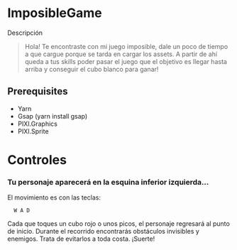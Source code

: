 # ImposibleGame

Descripción
> Hola! Te encontraste con mi juego imposible, dale un poco de tiempo a que cargue porque se tarda en cargar los assets.
A partir de ahí queda a tus skills poder pasar el juego que el objetivo es llegar hasta arriba y conseguir el cubo blanco para ganar!

## Prerequisites
  * Yarn
  * Gsap (yarn install gsap)
  * PIXI.Graphics
  * PIXI.Sprite
  
# Controles
### Tu personaje aparecerá en la esquina inferior izquierda...
El movimiento es con las teclas:

      W A D
   
Cada que toques un cubo rojo o unos picos, el personaje regresará al punto de inicio.
Durante el recorrido encontrarás obstáculos invisibles y enemigos. Trata de evitarlos a toda costa. ¡Suerte!
